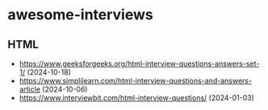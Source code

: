 # awesome-interviews

## HTML

- https://www.geeksforgeeks.org/html-interview-questions-answers-set-1/ (2024-10-18)
- https://www.simplilearn.com/html-interview-questions-and-answers-article (2024-10-06)
- https://www.interviewbit.com/html-interview-questions/ (2024-01-03)
